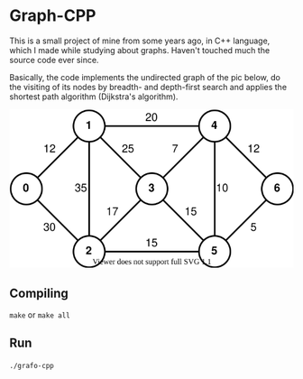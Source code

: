 # Graph-CPP

This is a small project of mine from some years ago, in C++ language, which I made while studying about graphs. Haven't touched much the source code ever since.

Basically, the code implements the undirected graph of the pic below, do the visiting of its nodes by breadth- and depth-first search and applies the shortest path algorithm (Dijkstra's algorithm).

![Undirected graph](https://raw.githubusercontent.com/rddevitte/grafo-cpp/master/graph.svg)

## Compiling

`make` or `make all`

## Run

`./grafo-cpp`
